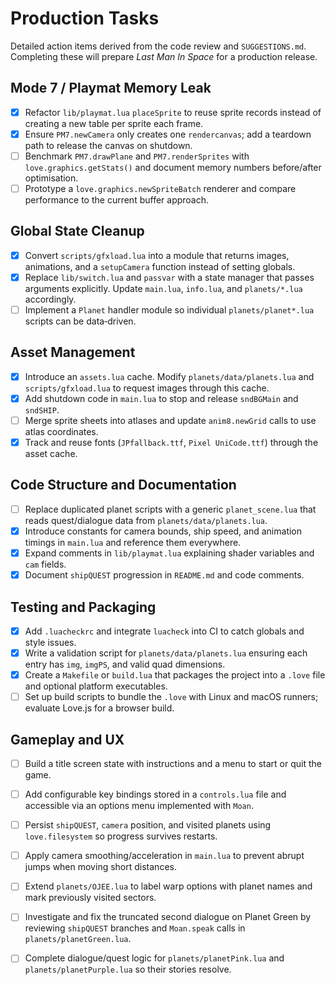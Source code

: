 # Production Tasks

Detailed action items derived from the code review and `SUGGESTIONS.md`.  Completing these will prepare *Last Man In Space* for a production release.

## Mode 7 / Playmat Memory Leak
- [x] Refactor `lib/playmat.lua` `placeSprite` to reuse sprite records instead of creating a new table per sprite each frame.
- [x] Ensure `PM7.newCamera` only creates one `rendercanvas`; add a teardown path to release the canvas on shutdown.
- [ ] Benchmark `PM7.drawPlane` and `PM7.renderSprites` with `love.graphics.getStats()` and document memory numbers before/after optimisation.
- [ ] Prototype a `love.graphics.newSpriteBatch` renderer and compare performance to the current buffer approach.

## Global State Cleanup
- [x] Convert `scripts/gfxload.lua` into a module that returns images, animations, and a `setupCamera` function instead of setting globals.
- [x] Replace `lib/switch.lua` and `passvar` with a state manager that passes arguments explicitly.  Update `main.lua`, `info.lua`, and `planets/*.lua` accordingly.
- [ ] Implement a `Planet` handler module so individual `planets/planet*.lua` scripts can be data‑driven.

## Asset Management
- [x] Introduce an `assets.lua` cache.  Modify `planets/data/planets.lua` and `scripts/gfxload.lua` to request images through this cache.
- [x] Add shutdown code in `main.lua` to stop and release `sndBGMain` and `sndSHIP`.
- [ ] Merge sprite sheets into atlases and update `anim8.newGrid` calls to use atlas coordinates.
- [x] Track and reuse fonts (`JPfallback.ttf`, `Pixel UniCode.ttf`) through the asset cache.

## Code Structure and Documentation
- [ ] Replace duplicated planet scripts with a generic `planet_scene.lua` that reads quest/dialogue data from `planets/data/planets.lua`.
- [x] Introduce constants for camera bounds, ship speed, and animation timings in `main.lua` and reference them everywhere.
- [x] Expand comments in `lib/playmat.lua` explaining shader variables and `cam` fields.
- [x] Document `shipQUEST` progression in `README.md` and code comments.

## Testing and Packaging
- [x] Add `.luacheckrc` and integrate `luacheck` into CI to catch globals and style issues.
- [x] Write a validation script for `planets/data/planets.lua` ensuring each entry has `img`, `imgPS`, and valid quad dimensions.
- [x] Create a `Makefile` or `build.lua` that packages the project into a `.love` file and optional platform executables.
- [ ] Set up build scripts to bundle the `.love` with Linux and macOS runners; evaluate Love.js for a browser build.

## Gameplay and UX
- [ ] Build a title screen state with instructions and a menu to start or quit the game.
- [ ] Add configurable key bindings stored in a `controls.lua` file and accessible via an options menu implemented with `Moan`.
- [ ] Persist `shipQUEST`, `camera` position, and visited planets using `love.filesystem` so progress survives restarts.
- [ ] Apply camera smoothing/acceleration in `main.lua` to prevent abrupt jumps when moving short distances.
- [ ] Extend `planets/OJEE.lua` to label warp options with planet names and mark previously visited sectors.
- [ ] Investigate and fix the truncated second dialogue on Planet Green by reviewing `shipQUEST` branches and `Moan.speak` calls in `planets/planetGreen.lua`.
- [ ] Complete dialogue/quest logic for `planets/planetPink.lua` and `planets/planetPurple.lua` so their stories resolve.

